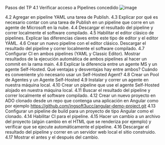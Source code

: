  Pasos del TP
4.1 Verificar acceso a Pipelines concedido
![image](https://github.com/user-attachments/assets/8e88ac49-e4c2-486c-966d-04cf1f7d6833)

4.2 Agregar en pipeline YAML una tarea de Publish.
4.3 Explicar por qué es necesario contar con una tarea de Publish en un pipeline que corre en un agente de Microsoft en la nube.
4.4 Descargar el resultado del pipeline y correr localmente el software compilado.
4.5 Habilitar el editor clásico de pipelines. Explicar las diferencias claves entre este tipo de editor y el editor YAML.
4.6 Crear un nuevo pipeline con el editor clásico. Descargar el resultado del pipeline y correr localmente el software compilado.
4.7 Configurar CI en ambos pipelines (YAML y Classic Editor). Mostrar resultados de la ejecución automática de ambos pipelines al hacer un commit en la rama main.
4.8 Explicar la diferencia entre un agente MS y un agente Self-Hosted. Qué ventajas y desventajas hay entre ambos? Cuándo es conveniente y/o necesario usar un Self-Hosted Agent?
4.8 Crear un Pool de Agentes y un Agente Self-Hosted
4.9 Instalar y correr un agente en nuestra máquina local.
4.10 Crear un pipeline que use el agente Self-Hosted alojado en nuestra máquina local.
4.11 Buscar el resultado del pipeline y correr localmente el software compilado.
4.12 Crear un nuevo proyecto en ADO clonado desde un repo que contenga una aplicación en Angular como por ejemplo https://github.com/ingsoft3ucc/angular-demo-project.git
4.13 Configurar un pipeline de build para un proyecto de tipo Angular como el clonado.
4.14 Habilitar CI para el pipeline.
4.15 Hacer un cambio a un archivo del proyecto (algún cambio en el HTML que se renderiza por ejemplo) y verificar que se ejecute automáticamente el pipeline.
4.16 Descargar el resultado del pipeline y correr en un servidor web local el sitio construido.
4.17 Mostrar el antes y el después del cambio.
